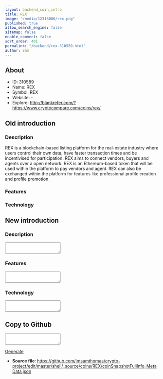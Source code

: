 ```yaml
---
layout: backend_coin_intro
title: REX
image: "/media/12318086/rex.png"
published: true
allow_search_engine: false
sitemap: false
enable_comment: false
sort_order: 401
permalink: "/backend/rex-310589.html"
author: Sam
---
```


## About

- ID: 310589
- Name: REX
- Symbol: REX
- Website: -
- Explore: http://blankrefer.com/?https://www.cryptocompare.com/coins/rex/


## Old introduction

### Description

<p>REX is a blockchain-based listing platform for the real-estate industry where users control their own data, have faster transaction times and be incentivised for participation. REX aims to connect vendors, buyers and agents over a open network. REX is an Ethereum-based token that will be used within the platform to pay vendors and agent. REX can also be exchanged within the platform for features like professional profile creation and profile promotion.</p>

### Features


### Technology




## New introduction


### Description
<textarea id="meta_description" name="description"></textarea>

### Features
<textarea id="meta_features" name="features"></textarea>

### Technology
<textarea id="meta_technology" name="technology"></textarea>


## Copy to Github

<textarea id="coinsnapshotfullinfo_metadata"></textarea>

<a href="#gen" onclick="generateMetaDatJson()">Generate</a>

- **Source file**: <a href="https://github.com/imsamthomas/crypto-project/edit/master/shell/_source/coins/REX/coinSnapshotFullInfo_MetaData.json">https://github.com/imsamthomas/crypto-project/edit/master/shell/_source/coins/REX/coinSnapshotFullInfo_MetaData.json</a>

